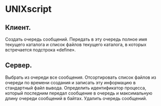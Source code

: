 # UNIXscript

## Клиент.
Создать очередь сообщений. Передать в эту очередь полное имя текущего каталога  и список файлов текущего каталога, в которых встречается подстрока «define». 
## Сервер.
Выбрать из очереди все сообщения. Отсортировать список файлов из очереди по времени создания и записать эту информацию в стандартный файл вывода. Определить идентификатор процесса, который последним передал сообщение в очередь  и максимальную длину очереди сообщений в байтах. Удалить очередь сообщений.
